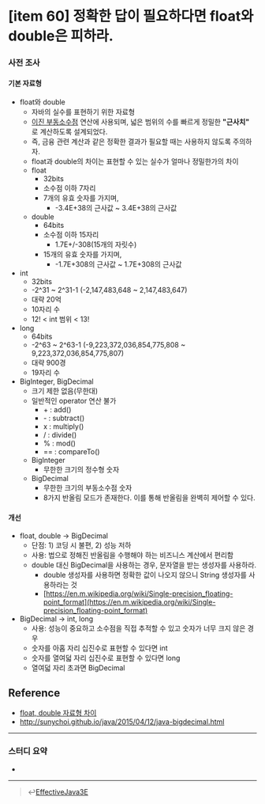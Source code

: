 # [item 60] 정확한 답이 필요하다면 float와 double은 피하라.
### 사전 조사
#### 기본 자료형 
- float와 double
    - 자바의 실수를 표현하기 위한 자료형
    - [이진 부동소수점](https://ko.wikipedia.org/wiki/%EB%B6%80%EB%8F%99%EC%86%8C%EC%88%98%EC%A0%90#32%EB%B9%84%ED%8A%B8_%EC%BB%B4%ED%93%A8%ED%84%B0%EC%97%90%EC%84%9C%EC%9D%98_%EB%B6%80%EB%8F%99%EC%86%8C%EC%88%98%EC%A0%90_%EB%B0%A9%EC%8B%9D) 연산에 사용되며, 넓은 범위의 수를 빠르게 정밀한 **"근사치"** 로 계산하도록 설계되었다.
    - 즉, 금융 관련 계산과 같은 정확한 결과가 필요할 때는 사용하지 않도록 주의하자.
    - float과 double의 차이는 표현할 수 있는 실수가 얼마나 정밀한가의 차이 
    - float
        - 32bits
        - 소수점 이하 7자리 
        -  7개의 유효 숫자를 가지며, 
            - -3.4E+38의 근사값 ~ 3.4E+38의 근사값 
    - double
        - 64bits
        - 소수점 이하 15자리
            - 1.7E+/-308(15개의 자릿수)
        -  15개의 유효 숫자를 가지며, 
            - -1.7E+308의 근사값 ~ 1.7E+308의 근사값
- int
    - 32bits
    - -2^31 ~ 2^31-1 (-2,147,483,648 ~ 2,147,483,647)
    - 대략 20억
    - 10자리 수
    - 12! < int 범위 < 13!
- long
    - 64bits
    - -2^63 ~ 2^63-1 (-9,223,372,036,854,775,808 ~ 9,223,372,036,854,775,807)
    - 대략 900경
    - 19자리 수
- BigInteger, BigDecimal
    - 크기 제한 없음(무한대)
    - 일반적인 operator 연산 불가
        - \+ : add()
        - \- : subtract()
        - x : multiply()
        - / : divide()
        - % : mod()
        - == : compareTo()
    - BigInteger
        - 무한한 크기의 정수형 숫자
    - BigDecimal
        - 무한한 크기의 부동소수점 숫자
        - 8가지 반올림 모드가 존재한다. 이를 통해 반올림을 완벽히 제어할 수 있다.

#### 개선 
- float, double -> BigDecimal
    - 단점: 1) 코딩 시 불편, 2) 성능 저하 
    - 사용: 법으로 정해진 반올림을 수행해야 하는 비즈니스 계산에서 편리함 
    - double 대신 BigDecimal을 사용하는 경우, 문자열을 받는 생성자를 사용하라. 
        - double 생성자를 사용하면 정확한 값이 나오지 않으니 String 생성자를 사용하라는 것
        - [https://en.m.wikipedia.org/wiki/Single-precision_floating-point_format](https://en.m.wikipedia.org/wiki/Single-precision_floating-point_format)
- BigDecimal -> int, long
    - 사용: 성능이 중요하고 소수점을 직접 추적할 수 있고 숫자가 너무 크지 않은 경우 
    - 숫자를 아홉 자리 십진수로 표현할 수 있다면 int
    - 숫자를 열여덟 자리 십진수로 표현할 수 있다면 long
    - 열여덟 자리 초과면 BigDecimal

## Reference
- [float, double 자료형 차이](http://gdthink.blogspot.com/2006/05/%ED%8E%8C-float%ED%98%95%EA%B3%BC-double%EC%9D%98-%ED%91%9C%ED%98%84-%EB%B2%94%EC%9C%84.html)
- http://sunychoi.github.io/java/2015/04/12/java-bigdecimal.html

---

### 스터디 요약
-

---

> :leftwards_arrow_with_hook:[EffectiveJava3E](/EffectiveJava3E/README.md)

